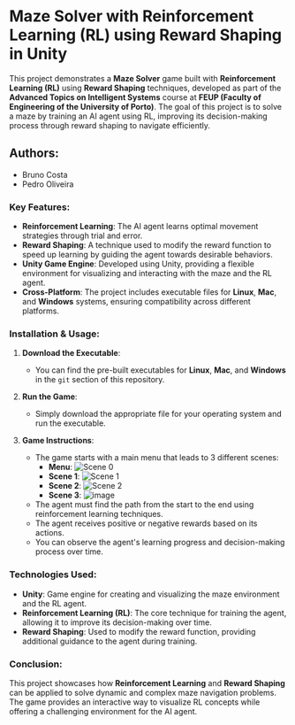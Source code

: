 # Maze Solver with Reinforcement Learning (RL) using Reward Shaping in Unity

This project demonstrates a **Maze Solver** game built with **Reinforcement Learning (RL)** using **Reward Shaping** techniques, developed as part of the **Advanced Topics on Intelligent Systems** course at **FEUP (Faculty of Engineering of the University of Porto)**. The goal of this project is to solve a maze by training an AI agent using RL, improving its decision-making process through reward shaping to navigate efficiently.

## Authors:
- Bruno Costa
- Pedro Oliveira

### Key Features:
- **Reinforcement Learning**: The AI agent learns optimal movement strategies through trial and error.
- **Reward Shaping**: A technique used to modify the reward function to speed up learning by guiding the agent towards desirable behaviors.
- **Unity Game Engine**: Developed using Unity, providing a flexible environment for visualizing and interacting with the maze and the RL agent.
- **Cross-Platform**: The project includes executable files for **Linux**, **Mac**, and **Windows** systems, ensuring compatibility across different platforms.

### Installation & Usage:
1. **Download the Executable**:
   - You can find the pre-built executables for **Linux**, **Mac**, and **Windows** in the `git` section of this repository.

2. **Run the Game**:
   - Simply download the appropriate file for your operating system and run the executable.

3. **Game Instructions**:
   - The game starts with a main menu that leads to 3 different scenes:
     - **Menu**:
       ![Scene 0](https://github.com/user-attachments/assets/55365a73-c74b-49a1-900d-1fff94a35466)
     - **Scene 1**:
       ![Scene 1](https://github.com/user-attachments/assets/87db0da3-3a96-4b19-a84e-d598fdcaccf2)
     - **Scene 2**:
       ![Scene 2](https://github.com/user-attachments/assets/d06dbfc6-28d2-40e7-967d-951ff32297f3)
     - **Scene 3**:
       ![image](https://github.com/user-attachments/assets/edac7fed-61cc-4eaf-9f78-e51a7a132b6e)
   - The agent must find the path from the start to the end using reinforcement learning techniques.
   - The agent receives positive or negative rewards based on its actions.
   - You can observe the agent's learning progress and decision-making process over time.

### Technologies Used:
- **Unity**: Game engine for creating and visualizing the maze environment and the RL agent.
- **Reinforcement Learning (RL)**: The core technique for training the agent, allowing it to improve its decision-making over time.
- **Reward Shaping**: Used to modify the reward function, providing additional guidance to the agent during training.

### Conclusion:
This project showcases how **Reinforcement Learning** and **Reward Shaping** can be applied to solve dynamic and complex maze navigation problems. The game provides an interactive way to visualize RL concepts while offering a challenging environment for the AI agent.
